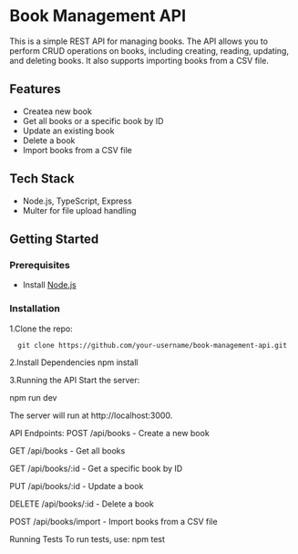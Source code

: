 # Book Management API

This is a simple REST API for managing books. The API allows you to perform CRUD operations on books, including creating, reading, updating, and deleting books. It also supports importing books from a CSV file.

## Features
- Createa new book
- Get all books or a specific book by ID
- Update an existing book
- Delete a book
- Import books from a CSV file

## Tech Stack
- Node.js, TypeScript, Express
- Multer for file upload handling

## Getting Started

### Prerequisites
- Install [Node.js](https://nodejs.org/)

### Installation
1.Clone the repo:
   
      git clone https://github.com/your-username/book-management-api.git
   
2.Install Dependencies
    npm install 
    
3.Running the API
Start the server:

npm run dev

The server will run at http://localhost:3000.

API Endpoints:
POST /api/books - Create a new book

GET /api/books - Get all books

GET /api/books/:id - Get a specific book by ID

PUT /api/books/:id - Update a book

DELETE /api/books/:id - Delete a book

POST /api/books/import - Import books from a CSV file

Running Tests
To run tests, use:
npm test
